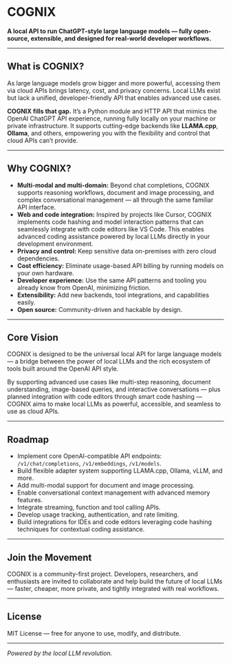 # COGNIX

**A local API to run ChatGPT-style large language models — fully open-source, extensible, and designed for real-world developer workflows.**

---

## What is COGNIX?

As large language models grow bigger and more powerful, accessing them via cloud APIs brings latency, cost, and privacy concerns. Local LLMs exist but lack a unified, developer-friendly API that enables advanced use cases.

**COGNIX fills that gap.** It’s a Python module and HTTP API that mimics the OpenAI ChatGPT API experience, running fully locally on your machine or private infrastructure. It supports cutting-edge backends like **LLAMA.cpp**, **Ollama**, and others, empowering you with the flexibility and control that cloud APIs can’t provide.

---

## Why COGNIX?

- **Multi-modal and multi-domain:** Beyond chat completions, COGNIX supports reasoning workflows, document and image processing, and complex conversational management — all through the same familiar API interface.
- **Web and code integration:** Inspired by projects like Cursor, COGNIX implements code hashing and model interaction patterns that can seamlessly integrate with code editors like VS Code. This enables advanced coding assistance powered by local LLMs directly in your development environment.
- **Privacy and control:** Keep sensitive data on-premises with zero cloud dependencies.
- **Cost efficiency:** Eliminate usage-based API billing by running models on your own hardware.
- **Developer experience:** Use the same API patterns and tooling you already know from OpenAI, minimizing friction.
- **Extensibility:** Add new backends, tool integrations, and capabilities easily.
- **Open source:** Community-driven and hackable by design.

---

## Core Vision

COGNIX is designed to be the universal local API for large language models — a bridge between the power of local LLMs and the rich ecosystem of tools built around the OpenAI API style.

By supporting advanced use cases like multi-step reasoning, document understanding, image-based queries, and interactive conversations — plus planned integration with code editors through smart code hashing — COGNIX aims to make local LLMs as powerful, accessible, and seamless to use as cloud APIs.

---

## Roadmap

- Implement core OpenAI-compatible API endpoints: `/v1/chat/completions`, `/v1/embeddings`, `/v1/models`.
- Build flexible adapter system supporting LLAMA.cpp, Ollama, vLLM, and more.
- Add multi-modal support for document and image processing.
- Enable conversational context management with advanced memory features.
- Integrate streaming, function and tool calling APIs.
- Develop usage tracking, authentication, and rate limiting.
- Build integrations for IDEs and code editors leveraging code hashing techniques for contextual coding assistance.

---

## Join the Movement

COGNIX is a community-first project. Developers, researchers, and enthusiasts are invited to collaborate and help build the future of local LLMs — faster, cheaper, more private, and tightly integrated with real workflows.

---

## License

MIT License — free for anyone to use, modify, and distribute.

---

*Powered by the local LLM revolution.*
